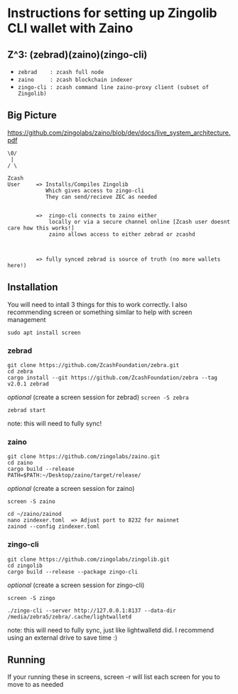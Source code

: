 # Instructions for setting up Zingolib CLI wallet with Zaino


## Z^3: (zebrad)(zaino)(zingo-cli)

* `zebrad    : zcash full node`
* `zaino     : zcash blockchain indexer`
* `zingo-cli : zcash command line zaino-proxy client (subset of Zingolib)`


## Big Picture

https://github.com/zingolabs/zaino/blob/dev/docs/live_system_architecture.pdf
```
\0/
 |
/ \

Zcash
User     => Installs/Compiles Zingolib
            Which gives access to zingo-cli
            They can send/recieve ZEC as needed   


         =>  zingo-cli connects to zaino either
             locally or via a secure channel online [Zcash user doesnt care how this works!]
             zaino allows access to either zebrad or zcashd



         => fully synced zebrad is source of truth (no more wallets here!)
```


## Installation

You will need to intall 3 things for this to work correctly.
I also recommending screen or something similar to help with screen management

`sudo apt install screen`


### zebrad
```
git clone https://github.com/ZcashFoundation/zebra.git
cd zebra
cargo install --git https://github.com/ZcashFoundation/zebra --tag v2.0.1 zebrad
```
 
*optional* (create a screen session for zebrad)
`screen -S zebra`

 `zebrad start`

note: this will need to fully sync! 

### zaino
```
git clone https://github.com/zingolabs/zaino.git
cd zaino
cargo build --release
PATH=$PATH:~/Desktop/zaino/target/release/
```

*optional* (create a screen session for zaino)

`screen -S zaino`

```
cd ~/zaino/zainod
nano zindexer.toml  => Adjust port to 8232 for mainnet
zainod --config zindexer.toml
```

### zingo-cli
```
git clone https://github.com/zingolabs/zingolib.git
cd zingolib
cargo build --release --package zingo-cli
```
*optional* (create a screen session for zingo-cli)

`screen -S zingo`

`./zingo-cli --server http://127.0.0.1:8137 --data-dir /media/zebra5/zebra/.cache/lightwalletd`


note: this will need to fully sync, just like lightwalletd did. I recommend using an external drive to save time :)


## Running

If your running these in screens, screen -r will list each screen for you to move to as needed
